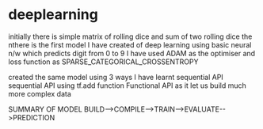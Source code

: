 # deeplearning

initially there is simple matrix of rolling dice and sum of two rolling dice
the nthere is the first model I have created of deep learning using basic neural n/w which predicts digit from 0 to 9
I have used ADAM as the optimiser and loss function as SPARSE_CATEGORICAL_CROSSENTROPY


created the same model using 3 ways I have learnt
sequential API
sequential API using tf.add function
Functional API as it let us build much more complex data

SUMMARY OF MODEL
BUILD-->COMPILE-->TRAIN-->EVALUATE-->PREDICTION
